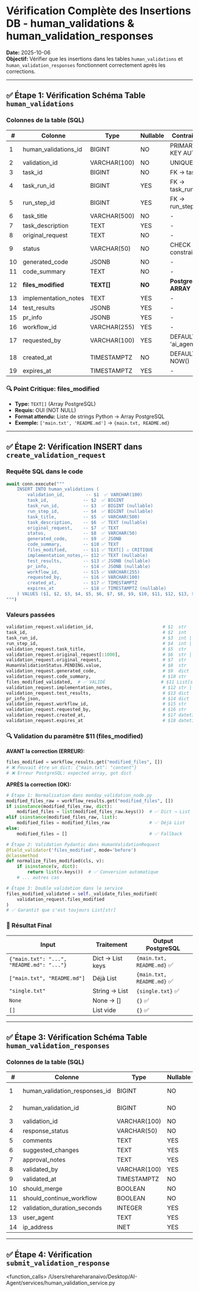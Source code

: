 # Vérification Complète des Insertions DB - human_validations & human_validation_responses

**Date:** 2025-10-06  
**Objectif:** Vérifier que les insertions dans les tables `human_validations` et `human_validation_responses` fonctionnent correctement après les corrections.

---

## ✅ Étape 1: Vérification Schéma Table `human_validations`

### Colonnes de la table (SQL)

| # | Colonne | Type | Nullable | Contrainte |
|---|---------|------|----------|-----------|
| 1 | human_validations_id | BIGINT | NO | PRIMARY KEY AUTO |
| 2 | validation_id | VARCHAR(100) | NO | UNIQUE |
| 3 | task_id | BIGINT | NO | FK → tasks |
| 4 | task_run_id | BIGINT | YES | FK → task_runs |
| 5 | run_step_id | BIGINT | YES | FK → run_steps |
| 6 | task_title | VARCHAR(500) | NO | - |
| 7 | task_description | TEXT | YES | - |
| 8 | original_request | TEXT | NO | - |
| 9 | status | VARCHAR(50) | NO | CHECK constraint |
| 10 | generated_code | JSONB | NO | - |
| 11 | code_summary | TEXT | NO | - |
| 12 | **files_modified** | **TEXT[]** | **NO** | **PostgreSQL ARRAY** |
| 13 | implementation_notes | TEXT | YES | - |
| 14 | test_results | JSONB | YES | - |
| 15 | pr_info | JSONB | YES | - |
| 16 | workflow_id | VARCHAR(255) | YES | - |
| 17 | requested_by | VARCHAR(100) | YES | DEFAULT 'ai_agent' |
| 18 | created_at | TIMESTAMPTZ | NO | DEFAULT NOW() |
| 19 | expires_at | TIMESTAMPTZ | YES | - |

### 🔍 Point Critique: files_modified
- **Type:** `TEXT[]` (Array PostgreSQL)
- **Requis:** OUI (NOT NULL)
- **Format attendu:** Liste de strings Python → Array PostgreSQL
- **Exemple:** `['main.txt', 'README.md']` → `{main.txt, README.md}`

---

## ✅ Étape 2: Vérification INSERT dans `create_validation_request`

### Requête SQL dans le code

```python
await conn.execute("""
    INSERT INTO human_validations (
        validation_id,        -- $1  ✅ VARCHAR(100)
        task_id,             -- $2  ✅ BIGINT
        task_run_id,         -- $3  ✅ BIGINT (nullable)
        run_step_id,         -- $4  ✅ BIGINT (nullable)
        task_title,          -- $5  ✅ VARCHAR(500)
        task_description,    -- $6  ✅ TEXT (nullable)
        original_request,    -- $7  ✅ TEXT
        status,              -- $8  ✅ VARCHAR(50)
        generated_code,      -- $9  ✅ JSONB
        code_summary,        -- $10 ✅ TEXT
        files_modified,      -- $11 ✅ TEXT[] ⚠️ CRITIQUE
        implementation_notes,-- $12 ✅ TEXT (nullable)
        test_results,        -- $13 ✅ JSONB (nullable)
        pr_info,             -- $14 ✅ JSONB (nullable)
        workflow_id,         -- $15 ✅ VARCHAR(255)
        requested_by,        -- $16 ✅ VARCHAR(100)
        created_at,          -- $17 ✅ TIMESTAMPTZ
        expires_at           -- $18 ✅ TIMESTAMPTZ (nullable)
    ) VALUES ($1, $2, $3, $4, $5, $6, $7, $8, $9, $10, $11, $12, $13, $14, $15, $16, $17, $18)
""")
```

### Valeurs passées

```python
validation_request.validation_id,                          # $1  str
task_id,                                                   # $2  int
task_run_id,                                               # $3  int | None
run_step_id,                                               # $4  int | None
validation_request.task_title,                             # $5  str
validation_request.original_request[:1000],                # $6  str | None
validation_request.original_request,                       # $7  str
HumanValidationStatus.PENDING.value,                       # $8  str
validation_request.generated_code,                         # $9  dict
validation_request.code_summary,                           # $10 str
files_modified_validated,  # ✅ VALIDÉ                     # $11 List[str] ⚠️
validation_request.implementation_notes,                   # $12 str | None
validation_request.test_results,                           # $13 dict | None
pr_info_json,                                              # $14 dict | None
validation_request.workflow_id,                            # $15 str
validation_request.requested_by,                           # $16 str
validation_request.created_at,                             # $17 datetime
validation_request.expires_at                              # $18 datetime | None
```

### 🔍 Validation du paramètre $11 (files_modified)

**AVANT la correction (ERREUR):**
```python
files_modified = workflow_results.get("modified_files", [])
# ❌ Pouvait être un dict: {"main.txt": "content"}
# ❌ Erreur PostgreSQL: expected array, got dict
```

**APRÈS la correction (OK):**
```python
# Étape 1: Normalisation dans monday_validation_node.py
modified_files_raw = workflow_results.get("modified_files", [])
if isinstance(modified_files_raw, dict):
    modified_files = list(modified_files_raw.keys())  # ✅ Dict → List
elif isinstance(modified_files_raw, list):
    modified_files = modified_files_raw               # ✅ Déjà List
else:
    modified_files = []                               # ✅ Fallback

# Étape 2: Validation Pydantic dans HumanValidationRequest
@field_validator('files_modified', mode='before')
@classmethod
def normalize_files_modified(cls, v):
    if isinstance(v, dict):
        return list(v.keys())  # ✅ Conversion automatique
    # ... autres cas

# Étape 3: Double validation dans le service
files_modified_validated = self._validate_files_modified(
    validation_request.files_modified
)
# ✅ Garantit que c'est toujours List[str]
```

### 🎯 Résultat Final

| Input | Traitement | Output PostgreSQL |
|-------|-----------|-------------------|
| `{"main.txt": "...", "README.md": "..."}` | Dict → List keys | `{main.txt, README.md}` ✅ |
| `["main.txt", "README.md"]` | Déjà List | `{main.txt, README.md}` ✅ |
| `"single.txt"` | String → List | `{single.txt}` ✅ |
| `None` | None → [] | `{}` ✅ |
| `[]` | List vide | `{}` ✅ |

---

## ✅ Étape 3: Vérification Schéma Table `human_validation_responses`

### Colonnes de la table (SQL)

| # | Colonne | Type | Nullable | Contrainte |
|---|---------|------|----------|-----------|
| 1 | human_validation_responses_id | BIGINT | NO | PRIMARY KEY AUTO |
| 2 | human_validation_id | BIGINT | NO | FK → human_validations |
| 3 | validation_id | VARCHAR(100) | NO | - |
| 4 | response_status | VARCHAR(50) | NO | CHECK constraint |
| 5 | comments | TEXT | YES | - |
| 6 | suggested_changes | TEXT | YES | - |
| 7 | approval_notes | TEXT | YES | - |
| 8 | validated_by | VARCHAR(100) | YES | - |
| 9 | validated_at | TIMESTAMPTZ | NO | DEFAULT NOW() |
| 10 | should_merge | BOOLEAN | NO | DEFAULT FALSE |
| 11 | should_continue_workflow | BOOLEAN | NO | DEFAULT TRUE |
| 12 | validation_duration_seconds | INTEGER | YES | - |
| 13 | user_agent | TEXT | YES | - |
| 14 | ip_address | INET | YES | - |

---

## ✅ Étape 4: Vérification `submit_validation_response`

<function_calls>
<invoke name="read_file">
<parameter name="target_file">/Users/rehareharanaivo/Desktop/AI-Agent/services/human_validation_service.py
